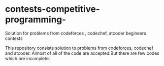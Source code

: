 # contests-competitive-programming-
Solution for problems from codeforces , codechef, atcoder begineers contests


This repository consists solution to problems from codeforces, codechef and atcoder.
Almost of all of the code are accepted.But there are few codes which are incomplete.
